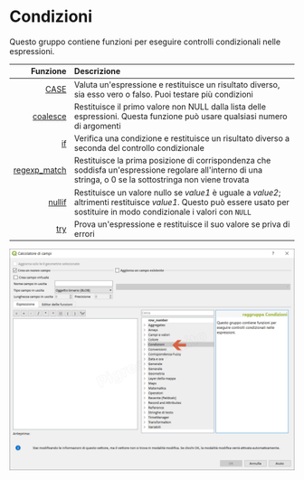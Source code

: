 # Condizioni

Questo gruppo contiene funzioni per eseguire controlli condizionali nelle espressioni. 

| Funzione  | Descrizione|
|----------:|:-----------|
|[CASE](case.html)|	Valuta un'espressione e restituisce un risultato diverso, sia esso vero o falso. Puoi testare più condizioni|
|[coalesce](coalesce.html)|Restituisce il primo valore non NULL dalla lista delle espressioni. Questa funzione può usare qualsiasi numero di argomenti|
|[if](if.html)|	Verifica una condizione e restituisce un risultato diverso a seconda del controllo condizionale
|[regexp_match](regexp_match.html)|Restituisce la prima posizione di corrispondenza che soddisfa un'espressione regolare all'interno di una stringa, o 0 se la sottostringa non viene trovata|
|[nullif](nullif.html)|	Restituisce un valore nullo se _value1_ è uguale a _value2_; altrimenti restituisce _value1_. Questo può essere usato per sostituire in modo condizionale i valori con `NULL`|
|[try](try.md)|Prova un'espressione e restituisce il suo valore se priva di errori|


![](../../img/condizioni/gruppo_condizioni1.png)
